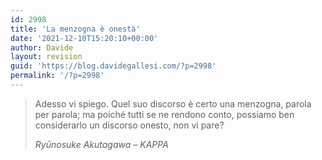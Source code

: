 ```yaml
---
id: 2998
title: 'La menzogna è onestà'
date: '2021-12-10T15:20:10+00:00'
author: Davide
layout: revision
guid: 'https://blog.davidegallesi.com/?p=2998'
permalink: '/?p=2998'
---
```


> Adesso vi spiego. Quel suo discorso è certo una menzogna, parola per parola; ma poiché tutti se ne rendono conto, possiamo ben considerarlo un discorso onesto, non vi pare?
> 
> <cite>Ryūnosuke Akutagawa – KAPPA</cite>